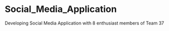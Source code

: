 # Social_Media_Application
Developing Social Media Application with 8 enthusiast members of Team 37
